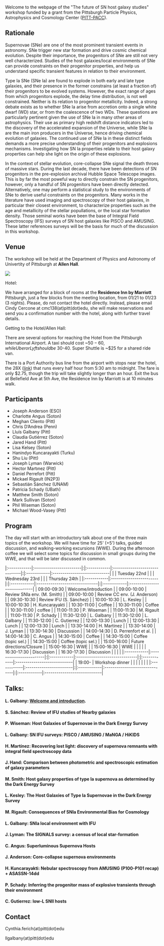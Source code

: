 Welcome to the webpage of the "The future of SN host galaxy studies" workshop funded by a grant from the Pittsburgh Particle Physics, Astrophysics and Cosmology Center ([PITT-PACC](http://www.physicsandastronomy.pitt.edu/pittpacc)).

## Rationale

Supernovae (SNe) are one of the most prominent transient events in astronomy. SNe trigger new star formation and drive cosmic chemical evolution. Despite their importance, the progenitors of SNe are still not very well characterized. Studies of the host galaxies/local environments of SNe can provide constraints on their progenitor properties, and help us understand specific transient features in relation to their environment.

Type Ia SNe (SNe Ia) are found to explode in both early and late type galaxies, and their presence in the former constrains (at least a fraction of) their progenitors to be evolved systems. However, the exact range of ages from which progenitors explode, the delay time distribution, is not well constrained. Neither is its relation to progenitor metallicity. Indeed, a strong debate exists as to whether SNe Ia arise from accretion onto a single white dwarf (WD) star, or from the coalescence of two WDs. These questions are particularly pertinent given the use of SNe Ia in many other areas of astrophysics. Their use as primary high redshift distance indicators led to the discovery of the accelerated expansion of the Universe, while SNe Ia are the main iron producers in the Universe, hence driving chemical evolution of galaxies. The continued use of SNe Ia in these distinct fields demands a more precise understanding of their progenitors and explosions mechanisms. Investigating how SN Ia properties relate to their host galaxy properties can help she light on the origin of these explosions.

In the context of stellar evolution, core-collapse SNe signal the death throes of massive stars. During the last decade, there have been detections of SN progenitors in the pre-explosion archival Hubble Space Telescope images. This is by far the most poweful way to directly constrain the SN progenitors, however, only a handful of SN progenitors have been directly detected. Alternatively, one may perform a statistical study to the environments of SNe to derive useful constraints on the progenitors. Many works in the literature have used imaging and spectroscopy of their host galaxies, in particular their closest environment, to characterize properties such as the age and metallicity of the stellar popullations, or the local star formation density. Those seminal works have been the base of Integral Field Spectroscopy (IFS) surveys of SN host galaxies like PISCO and AMUSING. These latter references surveys will be the basis for much of the discussion in this workshop.

## Venue

The workshop will be held at the Department of Physics and Astronomy of Univertity of Pittsburgh at **Allen Hall**.

[![](https://raw.githubusercontent.com/amusing-muse/workshop/master/map.png)](https://www.google.com/maps/place/Department+of+Physics+and+Astronomy/@40.4440856,-79.9582102,17z/data=!4m5!3m4!1s0x8834f22a1b91901b:0xb323ed98843e3372!8m2!3d40.4446041!4d-79.9582853)

Hotel:

We have arranged for a block of rooms at the **Residence Inn by Marriott** Pittsburgh, just a few blocks from the meeting location, from 01/21 to 01/23 (3 nights). Please, do not contact the hotel directly. Instead, please email Cindy Cercone at cmc138(at)pitt(dot)edu, she will make reservations and send you a confirmation number with the hotel, along with further travel details. 

Getting to the Hotel/Allen Hall:

There are several options for reaching the Hotel from the Pittsburgh International Airport. A taxi should cost ~$50-60, while Uber or Lyft should be ~$30-40. Super Shuttle is ~$25 for a shared ride van. 

There is a Port Authority bus line from the airport with stops near the hotel, the 28X ([link](https://www.portauthority.org/rt/28x.pdf)) that runs every half hour from 5:30 am to midnight. The fare is only $2.75, though the trip will take slightly longer than an hour. Exit the bus at Bellefield Ave at 5th Ave, the Residence Inn by Marriott is at 10 minutes walk.


## Participants

- Joseph Anderson (ESO)
- Charlotte Angus (Soton)
- Meghan Cliento (Pitt)
- Chris D’Andrea (Penn) 
- Lluís Galbany (Pitt)
- Claudia Gutiérrez (Soton)
- Jared Hand (Pitt)
- Lisa Kelsey (Soton)
- Hanindyo Kuncarayakti (Turku)
- Shu Liu (Pitt)
- Joseph Lyman (Warwick)
- Hector Martınez (Pitt)
- Daniel Perrefort (Pitt)
- Mickael Rigault (IN2P3) 
- Sebastián Sánchez (UNAM)
- Patricia Schady (UBath)
- Matthew Smith (Soton)
- Mark Sullivan (Soton)
- Phil Wiseman (Soton)
- Michael Wood-Vasey (Pitt)

<!--- Registration form [here](https://goo.gl/forms/ExuqCrqCwTyqKBhl1)--->

## Program

The day will start with an introductory talk about one of the three main topics of the workshop. We will have time for 25' (+5') talks, guided discussion, and walking-working excursions (WWE). During the afternoon coffee we will select some topics for discussion in small groups during the WWE, and that will be later discussed in common.

|:------------|:------------------------|:|:------------|:-------------------------------|:|:------------|:-----------------------------|
|             |  Tuesday 22nd           | |             |  Wednesday 23rd                | |             |  Thursday  24th              |
|:------------|:------------------------|:|:------------|:-------------------------------|:|:------------|:-----------------------------|
| 09:00-09:30 | Welcome/introduction    | | 09:00-10:00 | Review SNIa env. (M. Smith)    | | 09:00-10:00 | Review CC env. (J. Anderson) |
| 09:30-10:30 | Review IFU (S. Sánchez) | | 10:00-10:30 | L. Kesley                      | | 10:00-10:30 | H. Kuncarayakti              |
| 10:30-11:00 | Coffee                  | | 10:30-11:00 | Coffee                         | | 10:30-11:00 | coffee                       |
| 11:00-11:30 | P. Wiseman              | | 11:00-11:30 | M. Rigault                     | | 11:00-11:30 | P. Schady                    |
| 11:30-12:00 | L. Galbany              | | 11:30-12:00 | L. Galbany                     | | 11:30-12:00 | C. Gutierrez                 |
| 12:00-13:30 | Lunch                   | | 12:00-13:30 | Lunch                          | | 12:00-13:30 | Lunch                        |
| 13:30-14:00 | H. Martinez             | | 13:30-14:00 | J. Lyman                       | | 13:30-14:30 | Discussion                   |
| 14:00-14:30 | D. Perrenfort et al.    | | 14:00-14:30 | C. Angus                       | | 14:30-15:00 | Coffee                       |
| 14:30-15:00 | Coffee (topic sel.)     | | 14:30-15:00 | Coffee (topic sel.)            | | 15:00-16:00 | Future directions/Closure    |
| 15:00-16:30 | WWE                     | | 15:00-16:30 | WWE                            | |             |                              |
| 16:30-17:30 | Discussion              | | 16:30-17:30 | Discussion                     | |             |                              |
|:------------|:------------------------|:|:------------|:-------------------------------|:|:------------|:-----------------------------|
| 19:00-      | Workshop dinner         | |             |                                | |             |                              |
|:------------|:------------------------|:|:------------|:-------------------------------|:|:------------|:-----------------------------|

## Talks:

#### L. Galbany: [Welcome and introduction](https://github.com/amusing-muse/workshop/talks/).
#### S. Sánchez: Review of IFU studies of Nearby galaxies
#### P. Wiseman: Host Galaxies of Supernovae in the Dark Energy Survey
#### L. Galbany: SN IFU surveys: PISCO / AMUSING / MaNGA / HiKIDS
#### H. Martínez: Recovering lost light: discovery of supernova remnants with integral field spectroscopy data
#### J. Hand: Comparison between photometric and spectroscopic estimation of galaxy parameters

#### M. Smith: Host galaxy properties of type Ia supernova as determined by the Dark Energy Survey
#### L. Kesley: The Host Galaxies of Type Ia Supernovae in the Dark Energy Survey
#### M. Rigault: Consequences of SNIa Environmental Bias for Cosmology
#### L. Galbany: SNIa local environment with IFU
#### J. Lyman: The SIGNALS survey: a census of local star-formation
#### C. Angus: Superluminous Supernova Hosts

#### J. Anderson: Core-collapse supernova environments
#### H. Kuncarayakti: Nebular spectroscopy from AMUSING (P100-P101 recap) + ASASSN-14dd
#### P. Schady: Inferring the progenitor mass of explosive transients through their environment
#### C. Gutierrez: low-L SNII hosts

## Contact

Cynthia.ferich(at)pitt(dot)edu

llgalbany(at)pitt(dot)edu
